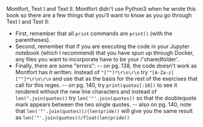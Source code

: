 Montfort, Text I and Text II.
Montfort didn't use Python3 when he wrote this book so there are a few things that you'll want to know as you go through Text I and Text II:

- First, remember that all `print` commands are `print()` (with the parentheses).
- Second, remember that if you are executing the code in your Jupyter notebook (which I recommend) that you have spun up through Docker, any files you want to incorporate have to be your /'sharedfolder'.
- Finally, there are some "errors":
-- on pg. 138, the code doesn't work as Montfort has it written. Instead of `"[^"]*\r\n\r\n` try `"[A-Za-z][^"]*\r\n\r\n` and use that as the basis for the rest of the exercises that call for this regex.
-- on pg. 140, try `print(quotes[:10])` to see it rendered without the new line characters and instead of `len(".join(quotes))` try `len('"'.join(quotes))` so that the doublequote mark appears between the two single quotes.
-- also on pg. 140, note that `len('"'.join(quotes))/(len(pride))` will give you the same result as `len('"'.join(quotes))/float(len(pride))`
